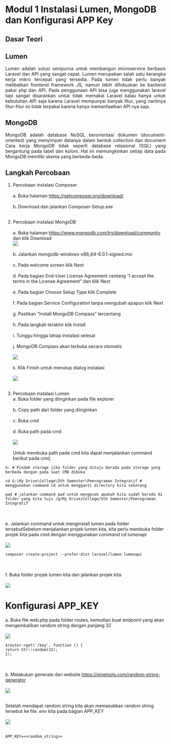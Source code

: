 # Modul 1 Instalasi Lumen, MongoDB dan Konfigurasi APP Key

## Dasar Teori
## Lumen
<p align="justify">Lumen adalah solusi sempurna untuk membangun microservice berbasis Laravel dan API yang sangat cepat. Lumen merupakan salah satu kerangka kerja mikro tercepat yang tersedia. Pada lumen tidak perlu banyak melibatkan frontend framework JS, namun lebih difokuskan ke backend pakai php dan API. Pada penggunaan API bisa juga menggunakan laravel tapi sangat disarankan untuk tidak memakai Laravel kalau hanya untuk kebutuhan API saja karena Laravel mempunyai banyak fitur, yang nantinya fitur-fitur ini tidak terpakai karena hanya memanfaatkan API nya saja.</p>

## MongoDB
<p align="justify">MongoDB adalah database NoSQL berorientasi dokumen (document-oriented) yang menyimpan datanya dalam bentuk collection dan document Cara kerja MongoDB tidak seperti database relasional (SQL) yang bergantung pada tabel dan kolom. Hal ini memungkinkan setiap data pada MongoDB memiliki skema yang berbeda-beda.</p>

## Langkah Percobaan
1. Percobaan instalasi Composer <br><br>
   a. Buka halaman https://getcomposer.org/download/ <br><br>
   b. Download dan jalankan Composer-Setup.exe<br><br>

2. Percobaan instalasi MongoDB <br><br>
   a. Buka halaman https://www.mongodb.com/try/download/community dan klik Download <br>
   ![](../Screenshoot_1/1.png) <br><br>
   b. Jalankan mongodb-windows-x86_64-6.0.1-signed.msi <br><br>
   c. Pada welcome screen klik Next <br><br>
   d. Pada bagian End-User License Agreement centang “I accept the terms in the License Agreement” dan klik Next <br><br>
   e. Pada bagian Choose Setup Type klik Complete <br><br>
   f. Pada bagian Service Configuration tanpa mengubah apapun klik Next <br><br>
   g. Pastikan “Install MongoDB Compass” tercentang <br><br>
   h. Pada langkah terakhir klik Install <br><br>
   i. Tunggu hingga tahap instalasi selesai <br><br>
   j. MongoDB Compass akan terbuka secara otomatis <br><br>
   ![](../Screenshoot_1/3.png) <br><br>
   k. Klik Finish untuk menutup dialog instalasi <br><br>
   ![](../Screenshoot_1/2.png) <br><br>

3. Percobaan instalasi Lumen <br>
   a. Buka folder yang diinginkan pada file explorer <br><br>
   b. Copy path dari folder yang diinginkan <br><br>
   c. Buka cmd <br><br>
   d. Buka path pada cmd <br><br>
   ![](../Screenshoot_1/4.png) <br><br>
Untuk membuka path pada cmd kita dapat menjalankan command berikut pada cmd,
```
G: # Pindah storage jika folder yang dituju berada pada storage yang berbeda dengan pada saat CMD dibuka
```
```
cd G:\My Drive\College\5th Semester\Pemrograman Integratif # menggunakan command cd untuk mengganti directory kita sekarang
```
```
pwd # jalankan command pwd untuk mengecek apakah kita sudah berada di folder yang kita tuju /g/My Drive/College/5th Semester/Pemrograman Integratif
```
<br><br>
   e. Jalankan command untuk menginstall lumen pada folder tersebutSebelum menjalankan projek lumen kita, kita perlu membuka folder projek kita pada cmd dengan menggunakan command cd lumenapi <br><br>
   ![](../Screenshoot_1/5.png) <br>
   ```
   composer create-project --prefer-dist laravel/lumen lumenapi
   ```
   <br><br>
   f. Buka folder projek lumen kita dan jalankan projek kita <br><br>
   ![](../Screenshoot_1/6.png) <br>

# Konfigurasi APP_KEY <br>
a. Buka file web.php pada folder routes, kemudian buat endpoint yang akan mengembalikan random string dengan panjang 32 <br><br>
![](../Screenshoot_1/9.png) <br>
```
$router->get('/key', function () {
return Str::random(32);
});
```
<br><br>
b. Melakukan generate dari website https://pinetools.com/random-string-generator<br><br>
![](../Screenshoot_1/10.png) <br><br>

Setelah mendapat random string kita akan memasukkan random string tersebut ke file .env kita pada bagian APP_KEY <br><br>
![](../Screenshoot_1/8.png) <br><br>
```
APP_KEY=<<random_string>>
```
